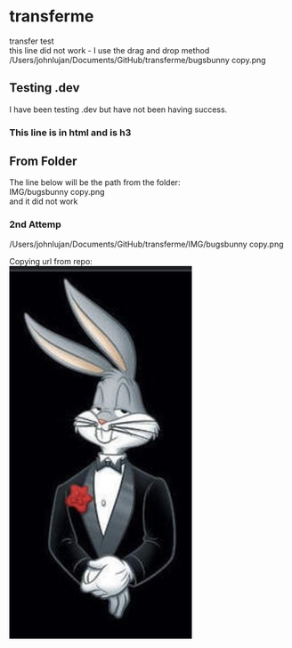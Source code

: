# transferme
transfer test  
this line did not work - I use the drag and drop method  /Users/johnlujan/Documents/GitHub/transferme/bugsbunny copy.png

## Testing .dev
I have been testing .dev but have not been having success. 
<H3>This line is in html and is h3</H3>  

## From Folder
The line below will be the path from the folder:  
IMG/bugsbunny copy.png  
and it did not work  

### 2nd Attemp  
/Users/johnlujan/Documents/GitHub/transferme/IMG/bugsbunny copy.png  

Copying url from repo:  
![Bugs Bunny](https://github.com/john89521/transferme/blob/main/IMG/bugsbunny%20copy.png)